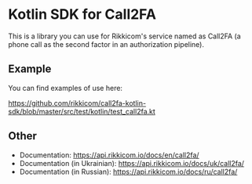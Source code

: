 # Kotlin SDK for Call2FA

This is a library you can use for Rikkicom's service named as Call2FA (a phone call as the second factor in an authorization pipeline).

## Example

You can find examples of use here:

https://github.com/rikkicom/call2fa-kotlin-sdk/blob/master/src/test/kotlin/test_call2fa.kt

## Other

- Documentation: https://api.rikkicom.io/docs/en/call2fa/
- Documentation (in Ukrainian): https://api.rikkicom.io/docs/uk/call2fa/
- Documentation (in Russian): https://api.rikkicom.io/docs/ru/call2fa/
